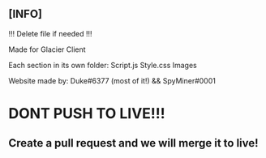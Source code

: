 ## [INFO]

!!! Delete file if needed !!!

Made for Glacier Client

Each section in its own folder:
Script.js 
Style.css
Images

Website made by: Duke#6377 (most of it!) && SpyMiner#0001

 
# DONT PUSH TO LIVE!!!
## Create a pull request and we will merge it to live!
